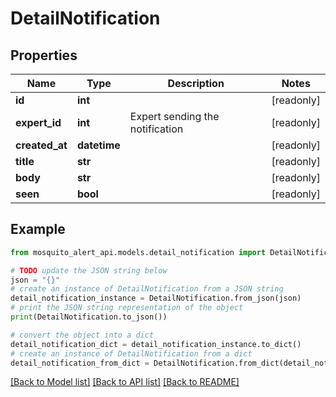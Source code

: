 # DetailNotification


## Properties

Name | Type | Description | Notes
------------ | ------------- | ------------- | -------------
**id** | **int** |  | [readonly] 
**expert_id** | **int** | Expert sending the notification | [readonly] 
**created_at** | **datetime** |  | [readonly] 
**title** | **str** |  | [readonly] 
**body** | **str** |  | [readonly] 
**seen** | **bool** |  | [readonly] 

## Example

```python
from mosquito_alert_api.models.detail_notification import DetailNotification

# TODO update the JSON string below
json = "{}"
# create an instance of DetailNotification from a JSON string
detail_notification_instance = DetailNotification.from_json(json)
# print the JSON string representation of the object
print(DetailNotification.to_json())

# convert the object into a dict
detail_notification_dict = detail_notification_instance.to_dict()
# create an instance of DetailNotification from a dict
detail_notification_from_dict = DetailNotification.from_dict(detail_notification_dict)
```
[[Back to Model list]](../README.md#documentation-for-models) [[Back to API list]](../README.md#documentation-for-api-endpoints) [[Back to README]](../README.md)


